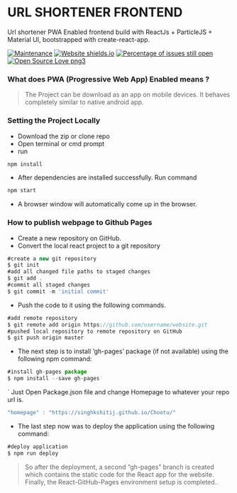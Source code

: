 # URL SHORTENER FRONTEND

Url shortener PWA Enabled frontend build with ReactJs + ParticleJS + Material UI, bootstrapped with create-react-app. 

[![Maintenance](https://img.shields.io/badge/Maintained%3F-yes-green.svg)](http://app.chtu.ml/)
[![Website shields.io](https://img.shields.io/website-up-down-green-red/http/shields.io.svg)](http://app.chtu.ml/)
[![Percentage of issues still open](http://isitmaintained.com/badge/open/Naereen/badges.svg)](http://app.chtu.ml/ "Percentage of issues still open")
[![Open Source Love png3](https://badges.frapsoft.com/os/v3/open-source.png?v=103)](http://app.chtu.ml/)

### What does PWA (Progressive Web App) Enabled means ?

> The Project can be download as an app on mobile devices. It behaves completely similar to native android app.

### Setting the Project Locally

  - Download the zip or clone repo
  - Open terminal or cmd prompt
  - run 
```js
npm install
```
- After dependencies are installed successfully. Run command
```js
npm start
```
- A browser window will automatically come up in the browser.

### How to publish webpage to Github Pages

- Create a new repository on GitHub.
- Convert the local react project to a git repository
```js
#create a new git repository
$ git init
#add all changed file paths to staged changes
$ git add .
#commit all staged changes
$ git commit -m 'initial commit'
```
- Push the code to it using the following commands. 
```js
#add remote repository
$ git remote add origin https://github.com/username/website.git
#pushed local repository to remote repository on GitHub
$ git push origin master
```
-  The next step is to install ‘gh-pages’ package (if not available) using the following npm command:
```js
#install gh-pages package
$ npm install --save gh-pages
```
` Just Open Package.json file and change Homepage to whatever your repo url is.
```js
"homepage" : "https://singhkshitij.github.io/Chootu/"
```
- The last step now was to deploy the application using the following command:

```js
#deploy application
$ npm run deploy
```

> So after the deployment, a second “gh-pages” branch is created which contains the static code for the React app for the website. Finally, the React-GitHub-Pages environment setup is completed..
